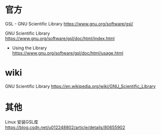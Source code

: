
# 官方

GSL - GNU Scientific Library https://www.gnu.org/software/gsl/

GNU Scientific Library https://www.gnu.org/software/gsl/doc/html/index.html
- Using the Library https://www.gnu.org/software/gsl/doc/html/usage.html

# wiki

GNU Scientific Library https://en.wikipedia.org/wiki/GNU_Scientific_Library

# 其他

Linux 安装GSL库 https://blog.csdn.net/u012248802/article/details/80655902
